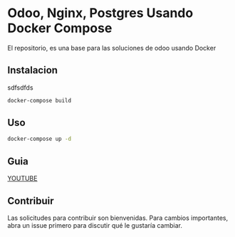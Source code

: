 # Odoo, Nginx, Postgres Usando Docker Compose

El repositorio, es una base para las soluciones de odoo usando Docker

## Instalacion

sdfsdfds
```bash
docker-compose build
```

## Uso

```bash
docker-compose up -d
```
## Guia
[YOUTUBE](https://www.youtube.com/watch?v=jkd5G6Yg2XI)

## Contribuir
Las solicitudes para contribuir son bienvenidas. Para cambios importantes, abra un issue primero para discutir qué le gustaría cambiar. 
